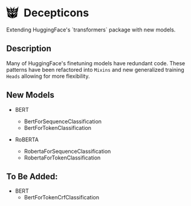 <h1><img src="decepticons.png"
  width="32"
  height="32"
  style="float:left;">&ensp;Decepticons</h1>
Extending HuggingFace's `transformers` package with new models.

## Description
Many of HuggingFace's finetuning models have redundant code. 
These patterns have been refactored into `Mixins` and new 
generalized training `Heads` allowing for more flexibility.

## New Models

* BERT
    * BertForSequenceClassification
    * BertForTokenClassification


* RoBERTA
    * RobertaForSequenceClassification
    * RobertaForTokenClassification

## To Be Added:
* BERT
    * BertForTokenCrfClassification
    
